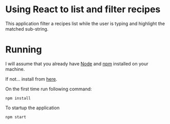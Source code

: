 # Using React to list and filter recipes

This application filter a recipes list while the user is typing and highlight the matched sub-string.

# Running
I will assume that you already have [Node](https://nodejs.org/en/) and [npm](https://www.npmjs.com/) installed on your machine.

If not... install from [here](https://nodejs.org/en/download/).

On the first time run following command:
```
npm install
```
To startup the application
```
npm start
```
